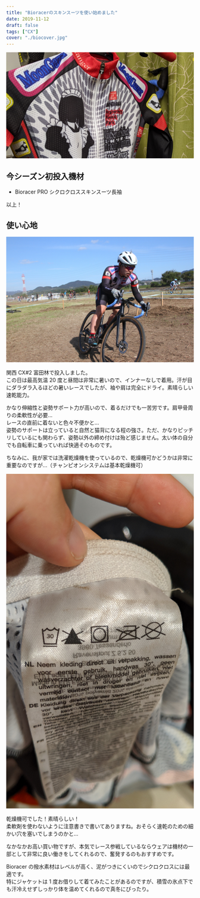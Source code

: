 ```yaml
---
title: "Bioracerのスキンスーツを使い始めました"
date: 2019-11-12
draft: false
tags: ["CX"]
cover: "./biocover.jpg"
---
```


![new_jersey](./bioracer.jpg)

## 今シーズン初投入機材

- Bioracer PRO シクロクロススキンスーツ長袖

以上！

## 使い心地

![race](./IMG_4961.jpg)

関西 CX#2 富田林で投入しました。  
この日は最高気温 20 度と昼間は非常に暑いので、インナーなしで着用。汗が目にダラダラ入るほどの暑いレースでしたが、袖や肩は完全にドライ。素晴らしい速乾能力。

かなり伸縮性と姿勢サポート力が高いので、着るだけでも一苦労です。肩甲骨周りの柔軟性が必要…  
レースの直前に着ないと色々不便かと…  
姿勢のサポートは立っていると自然と猫背になる程の強さ。ただ、かなりピッチリしているにも関わらず、姿勢以外の締め付けは殆ど感じません。太い体の自分でも自転車に乗っていれば快適そのものです。

ちなみに、我が家では洗濯乾燥機を使っているので、乾燥機可かどうかは非常に重要なのですが…（チャンピオンシステムは基本乾燥機可）

![dry_ok](./dry_ok.jpg)

乾燥機可でした！素晴らしい！  
柔軟剤を使わないように注意書きで書いてありますね。おそらく速乾のための細かい穴を塞いでしまうのかと…

なかなかお高い買い物ですが、本気でレース参戦しているならウェアは機材の一部として非常に良い働きをしてくれるので、奮発するのもおすすめです。

Bioracer の撥水素材はレベルが高く、泥がつきにくいのでシクロクロスには最適です。  
特にジャケットは 1 度お借りして着てみたことがあるのですが、積雪の氷点下でも汗冷えせずしっかり体を温めてくれるので真冬にぴったり。

